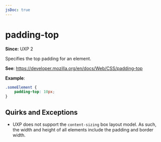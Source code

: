 ```yaml
---
jsDoc: true
---
```

# padding-top

**Since:**  UXP 2

Specifies the top padding for an element.

**See**: https://developer.mozilla.org/en/docs/Web/CSS/padding-top

**Example**:

```css
.someElement {
    padding-top: 10px;
}
```

## Quirks and Exceptions

* UXP does not support the `content-sizing` box layout model. As such, the width and height of all elements include the padding and border width.